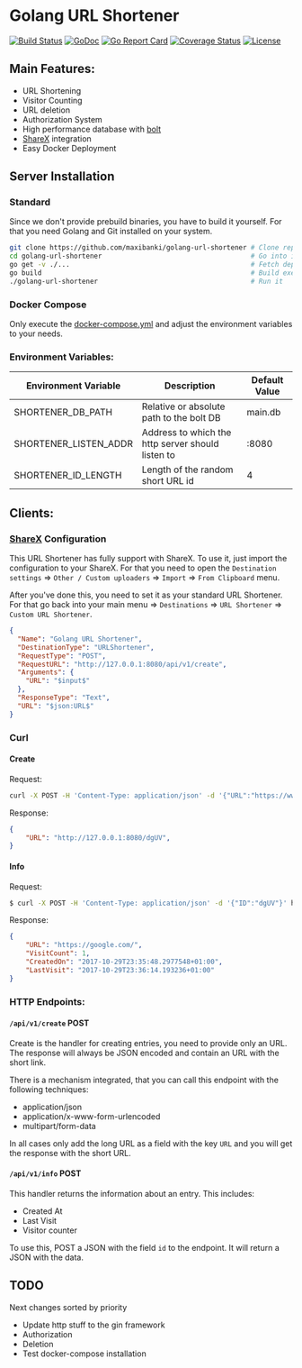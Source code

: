 # Golang URL Shortener

[![Build Status](https://travis-ci.org/maxibanki/golang-url-shortener.svg?branch=master)](https://travis-ci.org/maxibanki/golang-url-shortener)
[![GoDoc](https://godoc.org/github.com/maxibanki/golang-url-shortener?status.svg)](https://godoc.org/github.com/maxibanki/golang-url-shortener)
[![Go Report Card](https://goreportcard.com/badge/github.com/maxibanki/golang-url-shortener)](https://goreportcard.com/report/github.com/maxibanki/golang-url-shortener)
[![Coverage Status](https://coveralls.io/repos/github/maxibanki/golang-url-shortener/badge.svg?branch=master)](https://coveralls.io/github/maxibanki/golang-url-shortener?branch=master)
[![License](https://img.shields.io/badge/License-MIT-blue.svg)](http://opensource.org/licenses/MIT)
## Main Features:

- URL Shortening
- Visitor Counting
- URL deletion 
- Authorization System
- High performance database with [bolt](https://github.com/boltdb/bolt)
- [ShareX](https://github.com/ShareX/ShareX) integration
- Easy Docker Deployment

## Server Installation

### Standard

Since we don't provide prebuild binaries, you have to build it yourself. For that you need Golang and Git installed on your system.

```bash
git clone https://github.com/maxibanki/golang-url-shortener # Clone repository
cd golang-url-shortener                                     # Go into it
go get -v ./...                                             # Fetch dependencies
go build                                                    # Build executable
./golang-url-shortener                                      # Run it
```
### Docker Compose

Only execute the [docker-compose.yml](docker-compose.yml) and adjust the environment variables to your needs.

### Environment Variables:

| Environment Variable | Description | Default Value |
| ------------------ | ----------- | ------------- |
| SHORTENER_DB_PATH  | Relative or absolute path to the bolt DB | main.db |
| SHORTENER_LISTEN_ADDR | Address to which the http server should listen to | :8080 |
| SHORTENER_ID_LENGTH | Length of the random short URL id | 4 |

## Clients:

### [ShareX](https://github.com/ShareX/ShareX) Configuration

This URL Shortener has fully support with ShareX. To use it, just import the configuration to your ShareX. For that you need to open the `Destination settings` => `Other / Custom uploaders` => `Import` => `From Clipboard` menu.

After you've done this, you need to set it as your standard URL Shortener. For that go back into your main menu => `Destinations` => `URL Shortener` => `Custom URL Shortener`.

```json
{
  "Name": "Golang URL Shortener",
  "DestinationType": "URLShortener",
  "RequestType": "POST",
  "RequestURL": "http://127.0.0.1:8080/api/v1/create",
  "Arguments": {
    "URL": "$input$"
  },
  "ResponseType": "Text",
  "URL": "$json:URL$"
}
```

### Curl

#### Create

Request:
```bash
curl -X POST -H 'Content-Type: application/json' -d '{"URL":"https://www.google.de/"}' http://127.0.0.1:8080/api/v1/create
```
Response:
```json
{
    "URL": "http://127.0.0.1:8080/dgUV",
}
```

#### Info

Request:
```bash
$ curl -X POST -H 'Content-Type: application/json' -d '{"ID":"dgUV"}' http://127.0.0.1:8080/api/v1/info
```
Response:
```json
{
    "URL": "https://google.com/",
    "VisitCount": 1,
    "CreatedOn": "2017-10-29T23:35:48.2977548+01:00",
    "LastVisit": "2017-10-29T23:36:14.193236+01:00"
}
```

### HTTP Endpoints:

#### `/api/v1/create` POST

Create is the handler for creating entries, you need to provide only an URL. The response will always be JSON encoded and contain an URL with the short link.

There is a mechanism integrated, that you can call this endpoint with the following techniques:
- application/json
- application/x-www-form-urlencoded
- multipart/form-data

In all cases only add the long URL as a field with the key `URL` and you will get the response with the short URL.

####  `/api/v1/info` POST

This handler returns the information about an entry. This includes:
- Created At
- Last Visit
- Visitor counter

To use this, POST a JSON with the field `id` to the endpoint. It will return a JSON with the data.

## TODO

Next changes sorted by priority

- Update http stuff to the gin framework
- Authorization
- Deletion
- Test docker-compose installation